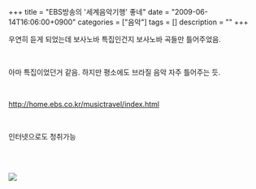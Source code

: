 +++
title = "EBS방송의 '세계음악기행' 좋네"
date = "2009-06-14T16:06:00+0900"
categories = ["음악"]
tags = []
description = ""
+++
<span class="copyright_entry" style="display:block;" title="EBS방송의 '세계음악기행' 좋네@@**@@http://shed.egloos.com/1917534"></span>
<p>우연히 듣게 되었는데 보사노바 특집인건지 보사노바 곡들만 틀어주었음.</p>
<p><br></p>
<p>아마 특집이었던거 같음. 하지만 평소에도 브라질 음악 자주 틀어주는 듯.</p>
<p><br></p>
<p><a href="http://home.ebs.co.kr/musictravel/index.html">http://home.ebs.co.kr/musictravel/index.html</a></p>
<p><a href="http://home.ebs.co.kr/musictravel/index.html"><br></a></p>
<p>인터넷으로도 청취가능</p>
<p><br></p>
<p><br><img src="/attachment/1917534_1.jpg"><br></p> 
<!--
       <rdf:RDF xmlns:rdf="http://www.w3.org/1999/02/22-rdf-syntax-ns#"
		    xmlns:dc="http://purl.org/dc/elements/1.1/"
		    xmlns:trackback="http://madskills.com/public/xml/rss/module/trackback/">
       <rdf:Description
	        rdf:about="http://shed.egloos.com/1917534"
	        dc:identifier="http://shed.egloos.com/1917534"
	        dc:title="EBS방송의 '세계음악기행' 좋네"
	        trackback:ping="http://shed.egloos.com/tb/1917534"/>
       </rdf:RDF>
       -->

<ul></ul>